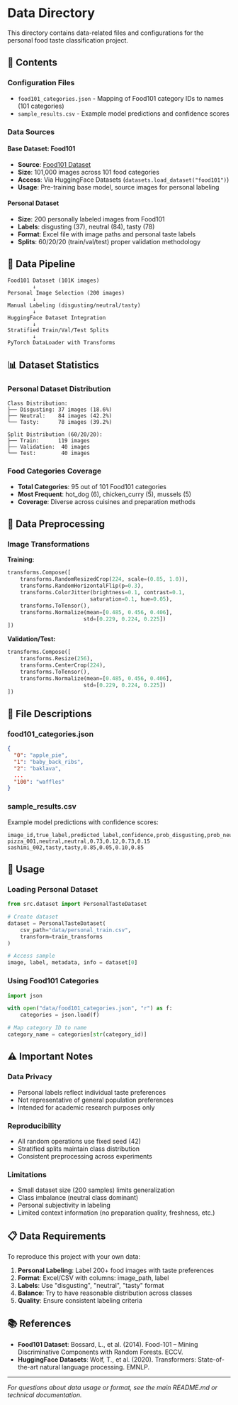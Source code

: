 # Data Directory

This directory contains data-related files and configurations for the personal food taste classification project.

## 📁 **Contents**

### **Configuration Files**
- `food101_categories.json` - Mapping of Food101 category IDs to names (101 categories)
- `sample_results.csv` - Example model predictions and confidence scores

### **Data Sources**

#### **Base Dataset: Food101**
- **Source**: [Food101 Dataset](https://data.vision.ee.ethz.ch/cvl/datasets_extra/food-101/)
- **Size**: 101,000 images across 101 food categories
- **Access**: Via HuggingFace Datasets (`datasets.load_dataset("food101")`)
- **Usage**: Pre-training base model, source images for personal labeling

#### **Personal Dataset**
- **Size**: 200 personally labeled images from Food101
- **Labels**: disgusting (37), neutral (84), tasty (78)
- **Format**: Excel file with image paths and personal taste labels
- **Splits**: 60/20/20 (train/val/test) proper validation methodology

## 🔄 **Data Pipeline**

```
Food101 Dataset (101K images)
        ↓
Personal Image Selection (200 images)
        ↓
Manual Labeling (disgusting/neutral/tasty)
        ↓
HuggingFace Dataset Integration
        ↓
Stratified Train/Val/Test Splits
        ↓
PyTorch DataLoader with Transforms
```

## 📊 **Dataset Statistics**

### **Personal Dataset Distribution**
```
Class Distribution:
├── Disgusting: 37 images (18.6%)
├── Neutral:    84 images (42.2%)
└── Tasty:      78 images (39.2%)

Split Distribution (60/20/20):
├── Train:      119 images
├── Validation:  40 images
└── Test:        40 images
```

### **Food Categories Coverage**
- **Total Categories**: 95 out of 101 Food101 categories
- **Most Frequent**: hot_dog (6), chicken_curry (5), mussels (5)
- **Coverage**: Diverse across cuisines and preparation methods

## 🔧 **Data Preprocessing**

### **Image Transformations**

**Training:**
```python
transforms.Compose([
    transforms.RandomResizedCrop(224, scale=(0.85, 1.0)),
    transforms.RandomHorizontalFlip(p=0.3),
    transforms.ColorJitter(brightness=0.1, contrast=0.1, 
                          saturation=0.1, hue=0.05),
    transforms.ToTensor(),
    transforms.Normalize(mean=[0.485, 0.456, 0.406], 
                        std=[0.229, 0.224, 0.225])
])
```

**Validation/Test:**
```python
transforms.Compose([
    transforms.Resize(256),
    transforms.CenterCrop(224),
    transforms.ToTensor(),
    transforms.Normalize(mean=[0.485, 0.456, 0.406], 
                        std=[0.229, 0.224, 0.225])
])
```

## 📁 **File Descriptions**

### **food101_categories.json**
```json
{
  "0": "apple_pie",
  "1": "baby_back_ribs",
  "2": "baklava",
  ...
  "100": "waffles"
}
```

### **sample_results.csv**
Example model predictions with confidence scores:
```csv
image_id,true_label,predicted_label,confidence,prob_disgusting,prob_neutral,prob_tasty
pizza_001,neutral,neutral,0.73,0.12,0.73,0.15
sashimi_002,tasty,tasty,0.85,0.05,0.10,0.85
```

## 🚀 **Usage**

### **Loading Personal Dataset**
```python
from src.dataset import PersonalTasteDataset

# Create dataset
dataset = PersonalTasteDataset(
    csv_path="data/personal_train.csv",
    transform=train_transforms
)

# Access sample
image, label, metadata, info = dataset[0]
```

### **Using Food101 Categories**
```python
import json

with open("data/food101_categories.json", "r") as f:
    categories = json.load(f)

# Map category ID to name
category_name = categories[str(category_id)]
```

## ⚠️ **Important Notes**

### **Data Privacy**
- Personal labels reflect individual taste preferences
- Not representative of general population preferences
- Intended for academic research purposes only

### **Reproducibility**
- All random operations use fixed seed (42)
- Stratified splits maintain class distribution
- Consistent preprocessing across experiments

### **Limitations**
- Small dataset size (200 samples) limits generalization
- Class imbalance (neutral class dominant)
- Personal subjectivity in labeling
- Limited context information (no preparation quality, freshness, etc.)

## 📋 **Data Requirements**

To reproduce this project with your own data:

1. **Personal Labeling**: Label 200+ food images with taste preferences
2. **Format**: Excel/CSV with columns: image_path, label
3. **Labels**: Use "disgusting", "neutral", "tasty" format
4. **Balance**: Try to have reasonable distribution across classes
5. **Quality**: Ensure consistent labeling criteria

## 📚 **References**

- **Food101 Dataset**: Bossard, L., et al. (2014). Food-101 – Mining Discriminative Components with Random Forests. ECCV.
- **HuggingFace Datasets**: Wolf, T., et al. (2020). Transformers: State-of-the-art natural language processing. EMNLP.

---

*For questions about data usage or format, see the main README.md or technical documentation.*

